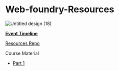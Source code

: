 # Web-foundry-Resources

![Untitled design (18)](https://user-images.githubusercontent.com/57913645/132491302-67857310-a111-448a-ad66-8a6e3d790a57.png)

**[Event Timeline](/timeline.md)**


[Resources Repo](https://github.com/tinkerhublbsce/Web-foundry-Resources)

Course Material

- [Part 1](https://github.com/tinkerhublbsce/Web-foundry-Resources/part1)
